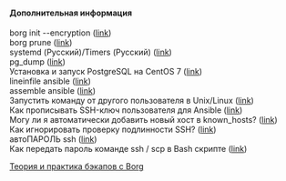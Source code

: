 #### Дополнительная информация
  
borg init --encryption ([link](https://borgbackup.readthedocs.io/en/stable/usage/init.html))  
borg prune ([link](https://borgbackup.readthedocs.io/en/stable/usage/prune.html))    
systemd (Русский)/Timers (Русский) ([link](https://wiki.archlinux.org/index.php/Systemd_(%D0%A0%D1%83%D1%81%D1%81%D0%BA%D0%B8%D0%B9)/Timers_(%D0%A0%D1%83%D1%81%D1%81%D0%BA%D0%B8%D0%B9)))  
pg_dump ([link](https://postgrespro.ru/docs/postgresql/11/app-pgdump))  
Установка и запуск PostgreSQL на CentOS 7 ([link](https://www.dmosk.ru/miniinstruktions.php?mini=postgresql-install))    
lineinfile ansible ([link](https://docs.ansible.com/ansible/latest/modules/lineinfile_module.html))    
assemble ansible ([link](https://docs.ansible.com/ansible/latest/modules/assemble_module.html))   
Запустить команду от другого пользователя в Unix/Linux ([link](https://linux-notes.org/zapustit-komandu-ot-drugogo-pol-zovatelya-v-unix-linux/))  
Как прописывать SSH-ключ пользователя для Ansible ([link](https://webhamster.ru/mytetrashare/index/mtb0/1574858250rqmwmqb1qx))  
Могу ли я автоматически добавить новый хост в known_hosts? ([link](https://qastack.ru/server/132970/can-i-automatically-add-a-new-host-to-known-hosts))  
Как игнорировать проверку подлинности SSH? ([link](https://issue.life/questions/32297456))  
автоПАРОЛЬ ssh ([link](https://forum.ubuntu.ru/index.php?topic=220985.0))  
Как передать пароль команде ssh / scp в Bash скрипте ([link](https://itsecforu.ru/2019/02/13/%D0%BA%D0%B0%D0%BA-%D0%BF%D0%B5%D1%80%D0%B5%D0%B4%D0%B0%D1%82%D1%8C-%D0%BF%D0%B0%D1%80%D0%BE%D0%BB%D1%8C-%D0%BA%D0%BE%D0%BC%D0%B0%D0%BD%D0%B4%D0%B5-ssh-scp-%D0%B2-bash-%D1%81%D0%BA%D1%80%D0%B8%D0%BF/))  

[Теория и практика бэкапов с Borg](https://m.habr.com/ru/company/flant/blog/420055/)  

